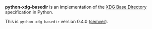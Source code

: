 **python-xdg-basedir** is an implementation of the [XDG Base Directory](http://standards.freedesktop.org/basedir-spec/basedir-spec-latest.html) specification in Python.

This is `python-xdg-basedir` version 0.4.0 ([semver](http://semver.org/)).
